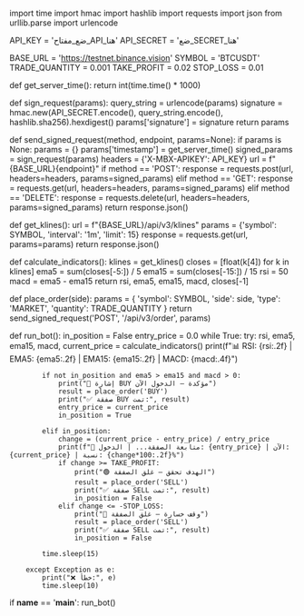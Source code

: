 import time
import hmac
import hashlib
import requests
import json
from urllib.parse import urlencode

API_KEY = 'ضع_مفتاح_API_هنا'
API_SECRET = 'ضع_SECRET_هنا'

BASE_URL = 'https://testnet.binance.vision'
SYMBOL = 'BTCUSDT'
TRADE_QUANTITY = 0.001
TAKE_PROFIT = 0.02
STOP_LOSS = 0.01

def get_server_time():
    return int(time.time() * 1000)

def sign_request(params):
    query_string = urlencode(params)
    signature = hmac.new(API_SECRET.encode(), query_string.encode(), hashlib.sha256).hexdigest()
    params['signature'] = signature
    return params

def send_signed_request(method, endpoint, params=None):
    if params is None:
        params = {}
    params['timestamp'] = get_server_time()
    signed_params = sign_request(params)
    headers = {'X-MBX-APIKEY': API_KEY}
    url = f"{BASE_URL}{endpoint}"
    if method == 'POST':
        response = requests.post(url, headers=headers, params=signed_params)
    elif method == 'GET':
        response = requests.get(url, headers=headers, params=signed_params)
    elif method == 'DELETE':
        response = requests.delete(url, headers=headers, params=signed_params)
    return response.json()

def get_klines():
    url = f"{BASE_URL}/api/v3/klines"
    params = {'symbol': SYMBOL, 'interval': '1m', 'limit': 15}
    response = requests.get(url, params=params)
    return response.json()

def calculate_indicators():
    klines = get_klines()
    closes = [float(k[4]) for k in klines]
    ema5 = sum(closes[-5:]) / 5
    ema15 = sum(closes[-15:]) / 15
    rsi = 50
    macd = ema5 - ema15
    return rsi, ema5, ema15, macd, closes[-1]

def place_order(side):
    params = {
        'symbol': SYMBOL,
        'side': side,
        'type': 'MARKET',
        'quantity': TRADE_QUANTITY
    }
    return send_signed_request('POST', '/api/v3/order', params)

def run_bot():
    in_position = False
    entry_price = 0.0
    while True:
        try:
            rsi, ema5, ema15, macd, current_price = calculate_indicators()
            print(f"📊 RSI: {rsi:.2f} | EMA5: {ema5:.2f} | EMA15: {ema15:.2f} | MACD: {macd:.4f}")

            if not in_position and ema5 > ema15 and macd > 0:
                print("🚀 إشارة BUY مؤكدة – الدخول الآن")
                result = place_order('BUY')
                print("✅ صفقة BUY تمت:", result)
                entry_price = current_price
                in_position = True

            elif in_position:
                change = (current_price - entry_price) / entry_price
                print(f"🔁 متابعة الصفقة... | الدخول: {entry_price} | الآن: {current_price} | نسبة: {change*100:.2f}%")
                if change >= TAKE_PROFIT:
                    print("🟢 الهدف تحقق – غلق الصفقة")
                    result = place_order('SELL')
                    print("✅ صفقة SELL تمت:", result)
                    in_position = False
                elif change <= -STOP_LOSS:
                    print("🔴 وقف خسارة – غلق الصفقة")
                    result = place_order('SELL')
                    print("✅ صفقة SELL تمت:", result)
                    in_position = False

            time.sleep(15)

        except Exception as e:
            print("❌ خطأ:", e)
            time.sleep(10)

if __name__ == '__main__':
    run_bot()
    
